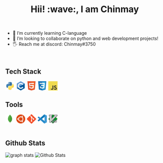 <div align="center"><h1>Hii! :wave:, I am Chinmay</h1></div>

<br>

-   🌱 I’m currently learning C-language
-   💞️ I’m looking to collaborate on python and web development projects!
-   🖐 Reach me at discord: Chinmay#3750

<br>

<div align="left">

<h2>Tech Stack</h2>

<code><img height="30" src="https://raw.githubusercontent.com/devicons/devicon/master/icons/python/python-original.svg"></code>
<code><img height="30" src="https://raw.githubusercontent.com/devicons/devicon/master/icons/c/c-original.svg"></code>
<code><img height="30" src="https://raw.githubusercontent.com/devicons/devicon/master/icons/html5/html5-original.svg"></code>
<code><img height="30" src="https://raw.githubusercontent.com/devicons/devicon/master/icons/css3/css3-original.svg"></code>
<code><img height="30" src="https://raw.githubusercontent.com/devicons/devicon/master/icons/javascript/javascript-original.svg"></code>

</div>

<div>
<h2>Tools</h2>
<code><img height="30" src="https://raw.githubusercontent.com/devicons/devicon/master/icons/mongodb/mongodb-original.svg"></code>
<code><img height="30" src="https://raw.githubusercontent.com/devicons/devicon/master/icons/ubuntu/ubuntu-plain.svg"></code>
<code><img height="30" src="https://raw.githubusercontent.com/devicons/devicon/master/icons/git/git-original.svg"></code>
<code><img height="30" src="https://raw.githubusercontent.com/devicons/devicon/master/icons/vscode/vscode-original.svg"></code>
<code><img height="30" src="https://raw.githubusercontent.com/devicons/devicon/master/icons/vim/vim-original.svg"></code>
</div>

<br>
<h2>Github Stats</h2>
<img src="https://github-readme-stats.vercel.app/api?username=singhalchinmay&show_icons=true&hide_border=true&theme=onedark" alt="graph stats">

<img src="https://github-readme-stats.vercel.app/api/top-langs/?username=SinghalChinmay&layout=compact&langs_count=8&theme=onedark" alt="Github Stats" width="500px">

<!---
SinghalChinmay/SinghalChinmay is a ✨ special ✨ repository because its `README.md` (this file) appears on your GitHub profile.
You can click the Preview link to take a look at your changes.
--->
